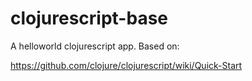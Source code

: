 # clojurescript-base
A helloworld clojurescript app. Based on:

https://github.com/clojure/clojurescript/wiki/Quick-Start
